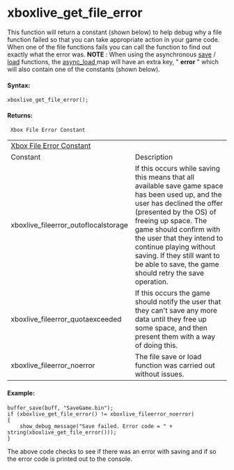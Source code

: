 # xboxlive_get_file_error

This function will return a constant (shown below) to help debug why a
file function failed so that you can take appropriate action in your
game code. When one of the file functions fails you can call the
function to find out exactly what the error was. **NOTE** : When using
the asynchronous [save](../../Buffers/buffer_save_async) /
[load](../../Buffers/buffer_load_async) functions, the [ async_load
](../../../GML_Overview/Variables/Builtin_Global_Variables/async_load)
map will have an extra key, " **error** " which will also contain one of
the constants (shown below).

#### Syntax:

``` gml
xboxlive_get_file_error();
```

#### Returns:

``` gml
 Xbox File Error Constant
```

|                                                                                                                                         |                                                                                                                                                                                                                                                                                                                                                        |
|-----------------------------------------------------------------------------------------------------------------------------------------|--------------------------------------------------------------------------------------------------------------------------------------------------------------------------------------------------------------------------------------------------------------------------------------------------------------------------------------------------------|
|  [Xbox File Error Constant](../../../../../GameMaker_Language/GML_Reference/UWP_And_XBox_Live/Saving_Data/xboxlive_get_file_error)  |                                                                                                                                                                                                                                                                                                                                                        |
| Constant                                                                                                                                | Description                                                                                                                                                                                                                                                                                                                                            |
|  xboxlive_fileerror_outoflocalstorage                                                                                                   | If this occurs while saving this means that all available save game space has been used up, and the user has declined the offer (presented by the OS) of freeing up space. The game should confirm with the user that they intend to continue playing without saving. If they still want to be able to save, the game should retry the save operation. |
|  xboxlive_fileerror_quotaexceeded                                                                                                       | If this occurs the game should notify the user that they can't save any more data until they free up some space, and then present them with a way of doing this.                                                                                                                                                                                       |
|  xboxlive_fileerror_noerror                                                                                                             | The file save or load function was carried out without issues.                                                                                                                                                                                                                                                                                         |

#### Example:

``` gml
buffer_save(buff, "SaveGame.bin");
if (xboxlive_get_file_error() != xboxlive_fileerror_noerror)
{
    show_debug_message("Save failed. Error code = " + string(xboxlive_get_file_error()));
}
```

The above code checks to see if there was an error with saving and if so
the error code is printed out to the console.
